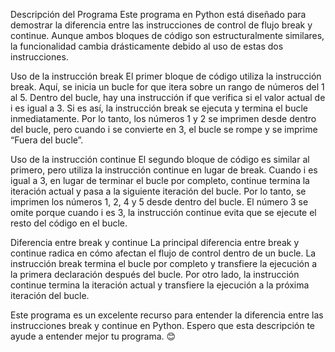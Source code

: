 Descripción del Programa
Este programa en Python está diseñado para demostrar la diferencia entre las instrucciones de control de flujo break y continue. Aunque ambos bloques de código son estructuralmente similares, la funcionalidad cambia drásticamente debido al uso de estas dos instrucciones.

Uso de la instrucción break
El primer bloque de código utiliza la instrucción break. Aquí, se inicia un bucle for que itera sobre un rango de números del 1 al 5. Dentro del bucle, hay una instrucción if que verifica si el valor actual de i es igual a 3. Si es así, la instrucción break se ejecuta y termina el bucle inmediatamente. Por lo tanto, los números 1 y 2 se imprimen desde dentro del bucle, pero cuando i se convierte en 3, el bucle se rompe y se imprime “Fuera del bucle”.

Uso de la instrucción continue
El segundo bloque de código es similar al primero, pero utiliza la instrucción continue en lugar de break. Cuando i es igual a 3, en lugar de terminar el bucle por completo, continue termina la iteración actual y pasa a la siguiente iteración del bucle. Por lo tanto, se imprimen los números 1, 2, 4 y 5 desde dentro del bucle. El número 3 se omite porque cuando i es 3, la instrucción continue evita que se ejecute el resto del código en el bucle.

Diferencia entre break y continue
La principal diferencia entre break y continue radica en cómo afectan el flujo de control dentro de un bucle. La instrucción break termina el bucle por completo y transfiere la ejecución a la primera declaración después del bucle. Por otro lado, la instrucción continue termina la iteración actual y transfiere la ejecución a la próxima iteración del bucle.

Este programa es un excelente recurso para entender la diferencia entre las instrucciones break y continue en Python. Espero que esta descripción te ayude a entender mejor tu programa. 😊
